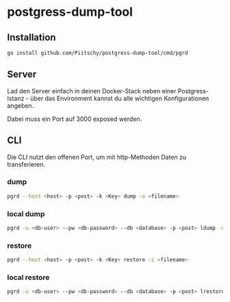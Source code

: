# postgress-dump-tool

## Installation

```bash
go install github.com/Piitschy/postgress-dump-tool/cmd/pgrd
```

## Server

Lad den Server einfach in deinen Docker-Stack neben einer Postgress-Istanz - über das Environment kannst du alle wichtigen Konfigurationen angeben.

Dabei muss ein Port auf 3000 exposed werden.

## CLI

Die CLI nutzt den offenen Port, um mit http-Methoden Daten zu transferieren.

### dump

```bash
pgrd --host <host> -p <post> -k <Key> dump -o <filename>
```

### local dump 
```bash
pgrd -u <db-user> --pw <db-password> --db <database> -p <post> ldump -o <filename>
```

### restore

```bash
pgrd --host <host> -p <post> -k <Key> restore -i <filename>
```

### local restore 
```bash
pgrd -u <db-user> --pw <db-password> --db <database> -p <post> lrestore -o <filename>
```
